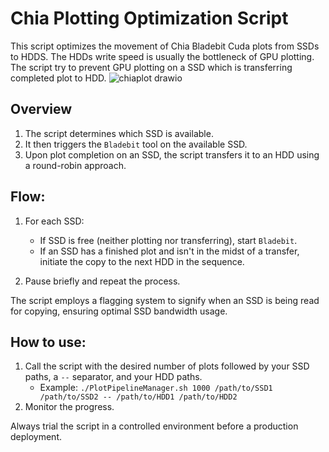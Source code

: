 # Chia Plotting Optimization Script
This script optimizes the movement of Chia Bladebit Cuda plots from SSDs to HDDS. The HDDs write speed is usually the bottleneck of GPU plotting. The script try to prevent GPU plotting on a SSD which is transferring completed plot to HDD.
![chiaplot drawio](https://github.com/erickaoshoulin/PlotPipelineManager/assets/5459574/63889321-352d-4638-9349-c64666482d2c)

## Overview

1. The script determines which SSD is available.
2. It then triggers the `Bladebit` tool on the available SSD.
3. Upon plot completion on an SSD, the script transfers it to an HDD using a round-robin approach.

## Flow:

1. For each SSD:
   - If SSD is free (neither plotting nor transferring), start `Bladebit`.
   - If an SSD has a finished plot and isn't in the midst of a transfer, initiate the copy to the next HDD in the sequence.

2. Pause briefly and repeat the process.

The script employs a flagging system to signify when an SSD is being read for copying, ensuring optimal SSD bandwidth usage.

## How to use:

1. Call the script with the desired number of plots followed by your SSD paths, a `--` separator, and your HDD paths.
   - Example: `./PlotPipelineManager.sh 1000 /path/to/SSD1 /path/to/SSD2 -- /path/to/HDD1 /path/to/HDD2`
2. Monitor the progress.

Always trial the script in a controlled environment before a production deployment.
